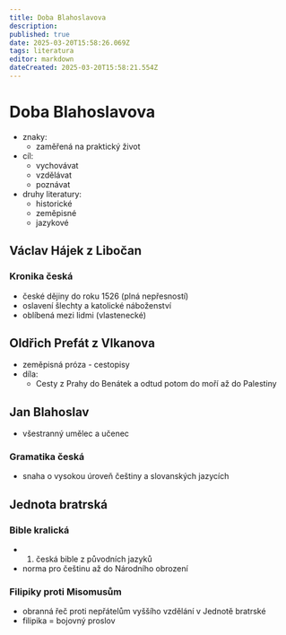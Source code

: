 ```yaml
---
title: Doba Blahoslavova
description: 
published: true
date: 2025-03-20T15:58:26.069Z
tags: literatura
editor: markdown
dateCreated: 2025-03-20T15:58:21.554Z
---
```


# Doba Blahoslavova
- znaky:
	- zaměřená na praktický život
- cíl:
	- vychovávat
	- vzdělávat
	- poznávat
- druhy literatury:
	- historické
	- zeměpisné
	- jazykové

## Václav Hájek z Libočan
### Kronika česká
- české dějiny do roku 1526 (plná nepřesností)
- oslavení šlechty a katolické náboženství
- oblíbená mezi lidmi (vlastenecké)

## Oldřich Prefát z Vlkanova
- zeměpisná próza - cestopisy
- díla:
	- Cesty z Prahy do Benátek a odtud potom do moří až do Palestiny

## Jan Blahoslav
- všestranný umělec a učenec

### Gramatika česká
- snaha o vysokou úroveň češtiny a slovanských jazycích

## Jednota bratrská
### Bible kralická
- 1. česká bible z původních jazyků
- norma pro češtinu až do Národního obrození

### Filipiky proti Misomusům
- obranná řeč proti nepřátelům vyššího vzdělání v Jednotě bratrské
- filipika = bojovný proslov
